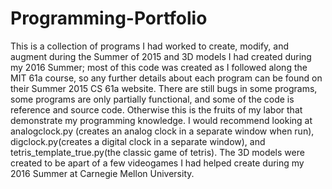 # Programming-Portfolio
This is a collection of programs I had worked to create, modify, and augment during the Summer of 2015 and 3D models I had created during my 2016 Summer; most of this code was created as I followed along the MIT 61a course, so any further details about each program can be found on their Summer 2015 CS 61a website. There are still bugs in some programs, some programs are only partially functional, and some of the code is reference and source code. Otherwise this is the fruits of my labor that demonstrate my programming knowledge. I would recommend looking at analogclock.py (creates an analog clock in a separate window when run), digclock.py(creates a digital clock in a separate window), and tetris_template_true.py(the classic game of tetris). The 3D models were created to be apart of a few videogames I had helped create during my 2016 Summer at Carnegie Mellon University.
